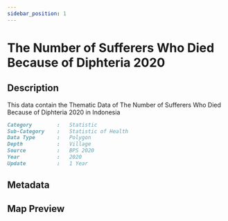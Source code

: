 ```yaml
---
sidebar_position: 1
---
```


# The Number of Sufferers Who Died Because of Diphteria 2020

## Description

This data contain the Thematic Data of The Number of Sufferers Who Died Because of Diphteria 2020 in Indonesia

```md title="The Number of The Number of Sufferers Who Died Because of Diphteria 2020"{1-7}
Category        :   Statistic
Sub-Category    :   Statistic of Health
Data Type       :   Polygon
Depth           :   Village
Source          :   BPS 2020
Year            :   2020
Update          :   1 Year
```

## Metadata

## Map Preview